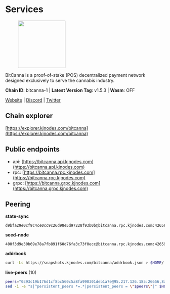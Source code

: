 # Services

<figure><img src="https://raw.githubusercontent.com/kj89/testnet_manuals/main/pingpub/logos/bitcanna.png" width="150" alt=""><figcaption></figcaption></figure>

BitCanna is a proof-of-stake (POS) decentralized payment network designed exclusively to serve the cannabis industry. 

**Chain ID**: bitcanna-1 | **Latest Version Tag**: v1.5.3 | **Wasm**: OFF

[Website](https://www.bitcanna.io) | [Discord](https://discord.gg/9AVrzaVQvs) | [Twitter](https://twitter.com/BitCannaGlobal)




## Chain explorer
[https://explorer.kjnodes.com/bitcanna](https://explorer.kjnodes.com/bitcanna)

## Public endpoints

* api: [https://bitcanna.api.kjnodes.com](https://bitcanna.api.kjnodes.com)
* rpc: [https://bitcanna.rpc.kjnodes.com](https://bitcanna.rpc.kjnodes.com)
* grpc: [https://bitcanna.grpc.kjnodes.com](https://bitcanna.grpc.kjnodes.com)

## Peering

**state-sync**

```text
d9bfa29e0cf9c4ce0cc9c26d98e5d97228f93b0b@bitcanna.rpc.kjnodes.com:42656
```

**seed-node**

```text
400f3d9e30b69e78a7fb891f60d76fa3c73f0ecc@bitcanna.rpc.kjnodes.com:42659
```

**addrbook**
```bash
curl -Ls https://snapshots.kjnodes.com/bitcanna/addrbook.json > $HOME/.bcna/config/addrbook.json
```

**live-peers** (10)
```bash
peers="0393c19b176d1cf8bc560c5a8fa990301deb1a7e@95.217.126.185:26656,8a210f1bcfc9015a7bc18dcc5add29c0dce3f2dc@135.181.173.65:26656,881b4ec9a1d37587c44476a22c0864b08b1c88fe@195.3.221.21:13056,c6658742ae4c889ecf8dee95ca2a8e4b45d46dfd@85.214.208.127:26656,d9bfa29e0cf9c4ce0cc9c26d98e5d97228f93b0b@65.109.88.38:42656,d8a0facda705edbbdd2d79fb302e017df009e9da@207.244.231.189:26656,d3796f3f2a179afab1485a672ace3d909cd0eeed@185.137.122.214:26656,c38a5912b4b0f827732862594671c65ad0059932@172.105.196.25:26656,5bb0a042e8a4ee28bcda1e26148e57787e75a42e@23.88.69.22:28466,66ed3885f2932912df2b04646d2c3d643467719b@212.227.115.165:26656"
sed -i -e "s|^persistent_peers *=.*|persistent_peers = \"$peers\"|" $HOME/.bcna/config/config.toml
```
